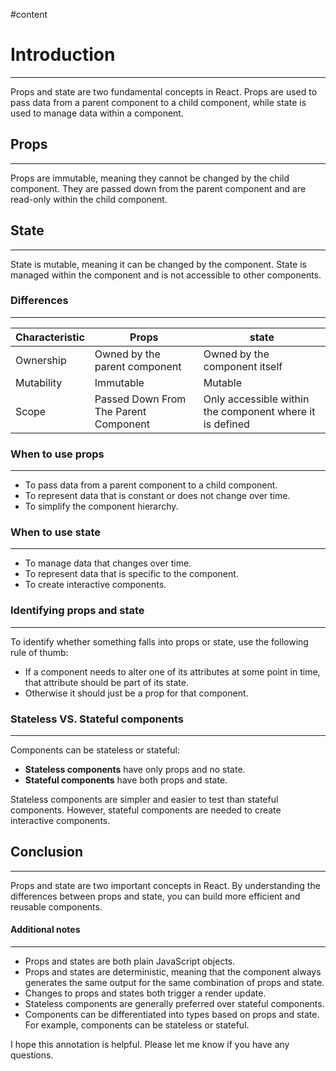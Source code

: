 #content

# Introduction

---

Props and state are two fundamental concepts in React. Props are used to pass data from a parent component to a child
component, while state is used to manage data within a component.

## Props

---

Props are immutable, meaning they cannot be changed by the child component. They are passed down from the parent
component and are read-only within the child component.

## State

---

State is mutable, meaning it can be changed by the component. State is managed within the component and is not
accessible to other components.

### **Differences**

---

| Characteristic | Props                                 | state                                                    |
| -------------- | ------------------------------------- | -------------------------------------------------------- |
| Ownership      | Owned by the parent component         | Owned by the component itself                            |
| Mutability     | Immutable                             | Mutable                                                  |
| Scope          | Passed Down From The Parent Component | Only accessible within the component where it is defined |

### **When to use props**

---

- To pass data from a parent component to a child component.
- To represent data that is constant or does not change over time.
- To simplify the component hierarchy.

### **When to use state**

---

- To manage data that changes over time.
- To represent data that is specific to the component.
- To create interactive components.

### **Identifying props and state**

---

To identify whether something falls into props or state, use the following rule of thumb:

- If a component needs to alter one of its attributes at some point in time, that attribute should be part of its state.
- Otherwise it should just be a prop for that component.

### Stateless VS. Stateful components

---

Components can be stateless or stateful:

- **Stateless components** have only props and no state.
- **Stateful components** have both props and state.

Stateless components are simpler and easier to test than stateful components. However, stateful components are needed to
create interactive components.

## **Conclusion**

---

Props and state are two important concepts in React. By understanding the differences between props and state, you can
build more efficient and reusable components.

#### **Additional notes**

---

- Props and states are both plain JavaScript objects.
- Props and states are deterministic, meaning that the component always generates the same output for the same
  combination of props and state.
- Changes to props and states both trigger a render update.
- Stateless components are generally preferred over stateful components.
- Components can be differentiated into types based on props and state. For example, components can be stateless or
  stateful.

I hope this annotation is helpful. Please let me know if you have any questions.

